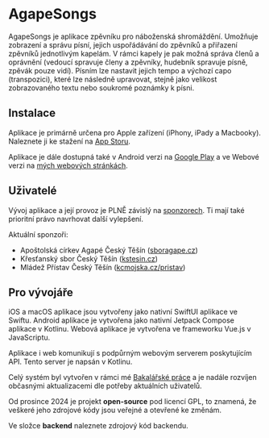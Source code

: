 # AgapeSongs

AgapeSongs je aplikace zpěvníku pro náboženská shromáždění.
Umožňuje zobrazení a správu písní, jejich uspořádávání do zpěvníků
a přiřazení zpěvníků jednotlivým kapelám. V rámci kapely je pak
možná správa členů a oprávnění (vedoucí spravuje členy a zpěvníky,
hudebník spravuje písně, zpěvák pouze vidí).
Písním lze nastavit jejich tempo a výchozí capo (transpozici), které
lze následně upravovat, stejně jako velikost zobrazovaného textu
nebo soukromé poznámky k písni.

## Instalace

Aplikace je primárně určena pro Apple zařízení (iPhony, iPady a Macbooky).
Naleznete ji ke stažení na [App Storu](https://apps.apple.com/cz/app/agapesongs/id1589595680?l=cs).

Aplikace je dále dostupná také v Android verzi na [Google Play](https://play.google.com/store/apps/details?id=cz.fit.cvut.wrzecond)
a ve Webové verzi na [mých webových stránkách](https://www.kvetinac97.cz/agape/).

## Uživatelé

Vývoj aplikace a její provoz je PLNĚ závislý na [sponzorech](https://kvetinac97.github.io/AgapeSongs/support.html).
Ti mají také prioritní právo navrhovat další vylepšení.

Aktuální sponzoři:

 - Apoštolská církev Agapé Český Těšín ([sboragape.cz](http://sboragape.cz))
 - Křesťanský sbor Český Těšín ([kstesin.cz](http://kstesin.cz))
 - Mládež Přístav Český Těšín ([kcmojska.cz/pristav](https://kcmojska.cz/pristav/))

## Pro vývojáře

iOS a macOS aplikace jsou vytvořeny jako nativní SwiftUI aplikace ve Swiftu.
Android aplikace je vytvořena jako nativní Jetpack Compose aplikace v Kotlinu.
Webová aplikace je vytvořena ve frameworku Vue.js v JavaScriptu.

Aplikace i web komunikují s podpůrným webovým serverem poskytujícím API.
Tento server je napsán v Kotlinu.

Celý systém byl vytvořen v rámci mé [Bakalářské práce](https://dspace.cvut.cz/handle/10467/102238)
a je nadále rozvíjen občasnými aktualizacemi dle potřeby aktuálních uživatelů.

Od prosince 2024 je projekt **open-source** pod licencí GPL, to znamená, že veškeré jeho zdrojové kódy
jsou veřejné a otevřené ke změnám.

Ve složce **backend** naleznete zdrojový kód backendu.


